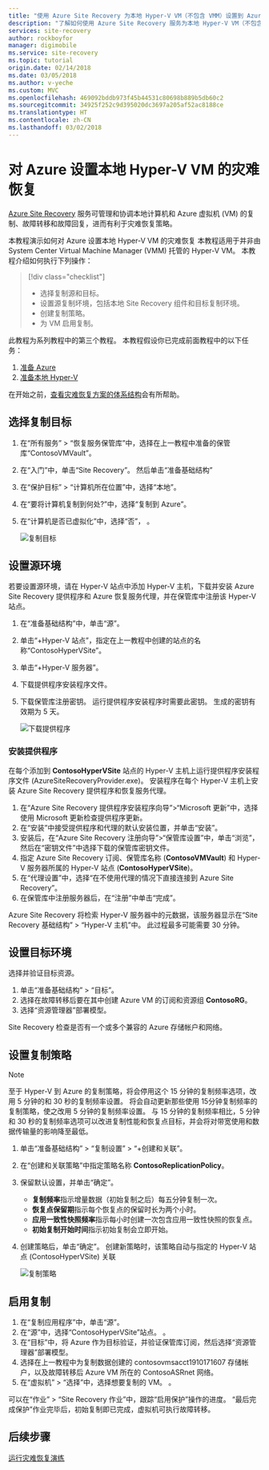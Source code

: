 ```yaml
---
title: "使用 Azure Site Recovery 为本地 Hyper-V VM（不包含 VMM）设置到 Azure 的灾难恢复 | Azure"
description: "了解如何使用 Azure Site Recovery 服务为本地 Hyper-V VM（不包含 VMM）设置灾难恢复。"
services: site-recovery
author: rockboyfor
manager: digimobile
ms.service: site-recovery
ms.topic: tutorial
origin.date: 02/14/2018
ms.date: 03/05/2018
ms.author: v-yeche
ms.custom: MVC
ms.openlocfilehash: 469092bddb973f45b44531c80698b889b5db60c2
ms.sourcegitcommit: 34925f252c9d395020dc3697a205af52ac8188ce
ms.translationtype: HT
ms.contentlocale: zh-CN
ms.lasthandoff: 03/02/2018
---
```

# <a name="set-up-disaster-recovery-of-on-premises-hyper-v-vms-to-azure"></a>对 Azure 设置本地 Hyper-V VM 的灾难恢复

[Azure Site Recovery](site-recovery-overview.md) 服务可管理和协调本地计算机和 Azure 虚拟机 (VM) 的复制、故障转移和故障回复，进而有利于灾难恢复策略。

本教程演示如何对 Azure 设置本地 Hyper-V VM 的灾难恢复 本教程适用于并非由 System Center Virtual Machine Manager (VMM) 托管的 Hyper-V VM。 本教程介绍如何执行下列操作：

> [!div class="checklist"]
> * 选择复制源和目标。
> * 设置源复制坏境，包括本地 Site Recovery 组件和目标复制环境。
> * 创建复制策略。
> * 为 VM 启用复制。

此教程为系列教程中的第三个教程。 本教程假设你已完成前面教程中的以下任务：

1. [准备 Azure](tutorial-prepare-azure.md)
2. [准备本地 Hyper-V](tutorial-prepare-on-premises-hyper-v.md)

在开始之前，[查看灾难恢复方案的体系结构](concepts-hyper-v-to-azure-architecture.md)会有所帮助。

## <a name="select-a-replication-goal"></a>选择复制目标

1. 在“所有服务” > “恢复服务保管库”中，选择在上一教程中准备的保管库“ContosoVMVault”。
2. 在“入门”中，单击“Site Recovery”。 然后单击“准备基础结构”
3. 在“保护目标” > “计算机所在位置”中，选择“本地”。
4. 在“要将计算机复制到何处?”中，选择“复制到 Azure”。
5. 在“计算机是否已虚拟化”中，选择“否”， 。

    ![复制目标](./media/hyper-v-azure-tutorial/replication-goal.png)

## <a name="set-up-the-source-environment"></a>设置源环境

若要设置源环境，请在 Hyper-V 站点中添加 Hyper-V 主机，下载并安装 Azure Site Recovery 提供程序和 Azure 恢复服务代理，并在保管库中注册该 Hyper-V 站点。 

1. 在“准备基础结构”中，单击“源”。
2. 单击“+Hyper-V 站点”，指定在上一教程中创建的站点的名称“ContosoHyperVSite”。
3. 单击“+Hyper-V 服务器”。
4. 下载提供程序安装程序文件。
5. 下载保管库注册密钥。 运行提供程序安装程序时需要此密钥。 生成的密钥有效期为 5 天。

    ![下载提供程序](./media/hyper-v-azure-tutorial/download.png)

### <a name="install-the-provider"></a>安装提供程序

在每个添加到 **ContosoHyperVSite** 站点的 Hyper-V 主机上运行提供程序安装程序文件 (AzureSiteRecoveryProvider.exe)。 安装程序在每个 Hyper-V 主机上安装 Azure Site Recovery 提供程序和恢复服务代理。

1. 在“Azure Site Recovery 提供程序安装程序向导”>“Microsoft 更新”中，选择使用 Microsoft 更新检查提供程序更新。
2. 在“安装”中接受提供程序和代理的默认安装位置，并单击“安装”。
3. 安装后，在“Azure Site Recovery 注册向导”>“保管库设置”中，单击“浏览”，然后在“密钥文件”中选择下载的保管库密钥文件。 
4. 指定 Azure Site Recovery 订阅、保管库名称 (**ContosoVMVault**) 和 Hyper-V 服务器所属的 Hyper-V 站点 (**ContosoHyperVSite**)。
5. 在“代理设置”中，选择“在不使用代理的情况下直接连接到 Azure Site Recovery”。
6. 在保管库中注册服务器后，在“注册”中单击“完成”。

Azure Site Recovery 将检索 Hyper-V 服务器中的元数据，该服务器显示在“Site Recovery 基础结构” > “Hyper-V 主机”中。 此过程最多可能需要 30 分钟。

## <a name="set-up-the-target-environment"></a>设置目标环境

选择并验证目标资源。 

1. 单击“准备基础结构” > “目标”。
2. 选择在故障转移后要在其中创建 Azure VM 的订阅和资源组 **ContosoRG**。
3. 选择“资源管理器”部署模型。

Site Recovery 检查是否有一个或多个兼容的 Azure 存储帐户和网络。

## <a name="set-up-a-replication-policy"></a>设置复制策略

> [!NOTE]
> 至于 Hyper-V 到 Azure 的复制策略，将会停用这个 15 分钟的复制频率选项，改用 5 分钟的和 30 秒的复制频率设置。 将会自动更新那些使用 15分钟复制频率的复制策略，使之改用 5 分钟的复制频率设置。 与 15 分钟的复制频率相比，5 分钟和 30 秒的复制频率选项可以改进复制性能和恢复点目标，并会将对带宽使用和数据传输量的影响降至最低。

1. 单击“准备基础结构” > “复制设置” > “+创建和关联”。
2. 在“创建和关联策略”中指定策略名称 **ContosoReplicationPolicy**。
3. 保留默认设置，并单击“确定”。
    - **复制频率**指示增量数据（初始复制之后）每五分钟复制一次。
    - **恢复点保留期**指示每个恢复点的保留时长为两个小时。
    - **应用一致性快照频率**指示每小时创建一次包含应用一致性快照的恢复点。
    - **初始复制开始时间**指示初始复制会立即开始。
4. 创建策略后，单击“确定”。 创建新策略时，该策略自动与指定的 Hyper-V 站点 (ContosoHyperVSite) 关联

    ![复制策略](./media/hyper-v-azure-tutorial/replication-policy.png)

## <a name="enable-replication"></a>启用复制

1. 在“复制应用程序”中，单击“源”。 
2. 在“源”中，选择“ContosoHyperVSite”站点。 。
3. 在“目标”中，将 Azure 作为目标验证，并验证保管库订阅，然后选择“资源管理器”部署模型。
4. 选择在上一教程中为复制数据创建的 contosovmsacct1910171607 存储帐户，以及故障转移后 Azure VM 所在的 ContosoASRnet 网络。
5. 在“虚拟机” > “选择”中，选择想要复制的 VM。 。

 可以在“作业” > “Site Recovery 作业”中，跟踪“启用保护”操作的进度。 “最后完成保护”作业完毕后，初始复制即已完成，虚拟机可执行故障转移。

## <a name="next-steps"></a>后续步骤
[运行灾难恢复演练](tutorial-dr-drill-azure.md)
<!-- Update_Description: update meta properties, wording update -->
